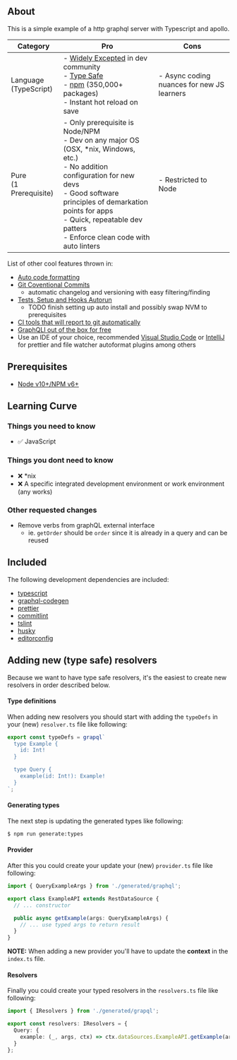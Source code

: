## About

This is a simple example of a http graphql server with Typescript and apollo. 

| Category  | Pro | Cons |
| ------------- | ------------- | ------------- |
| Language<br />(TypeScript)  | - [Widely Excepted](https://trends.google.com/trends/explore?geo=US&q=%2Fm%2F02p97,%2Fm%2F07sbkfb,%2Fm%2F05z1_,%2Fm%2F03yb8hb) in dev community <br />- [Type Safe](https://en.wikipedia.org/wiki/Type_safety) <br />- [npm](https://www.npmjs.com/) (350,000+ packages) <br /> - Instant hot reload on save   |  - Async coding nuances for new JS learners  |
| Pure<br />(1 Prerequisite)  | - Only prerequisite is Node/NPM <br /> - Dev on any major OS (OSX, *nix, Windows, etc.) <br /> - No addition configuration for new devs <br /> - Good software principles of demarkation points for apps <br /> - Quick, repeatable dev patters <br /> - Enforce clean code with auto linters | - Restricted to Node  |

List of other cool features thrown in:
- [Auto code formatting](https://prettier.io/docs/en/)
- [Git Coventional Commits](https://www.conventionalcommits.org/en/v1.0.0-beta.2/#summary)
    - automatic changelog and versioning with easy filtering/finding
- [Tests, Setup and Hooks Autorun](https://www.npmjs.com/package/husky)
    - TODO finish setting up auto install and possibly swap NVM to prerequisites
- [CI tools that will report to git automatically](https://circleci.com/)
- [GraphQLI out of the box for free](https://www.apollographql.com/docs/apollo-server/#:~:text=Apollo%20Server%20provides%3A,you%20to%20ship%20features%20faster)
- Use an IDE of your choice, recommended [Visual Studio Code](https://code.visualstudio.com/) or [IntelliJ](https://www.jetbrains.com/idea/) for prettier and file watcher autoformat plugins among others
    
## Prerequisites
- [Node v10+/NPM v6+](https://nodejs.org/en/)

## Learning Curve
### Things you need to know
- :white_check_mark: JavaScript <br />

### Things you dont need to know
- :x:  *nix <br />
- :x: A specific integrated development environment or work environment (any works)  <br />

### Other requested changes
- Remove verbs from graphQL external interface
    - ie. `getOrder` should be `order` since it is already in a query and can be reused

## Included

The following development dependencies are included:

- [typescript](https://github.com/Microsoft/TypeScript)
- [graphql-codegen](https://github.com/dotansimha/graphql-code-generator)
- [prettier](https://github.com/prettier/prettier)
- [commitlint](https://github.com/marionebl/commitlint)
- [tslint](https://github.com/palantir/tslint)
- [husky](https://github.com/typicode/husky)
- [editorconfig](https://editorconfig.org/)

## Adding new (type safe) resolvers

Because we want to have type safe resolvers, it's the easiest to create new resolvers in order described below.

#### Type definitions

When adding new resolvers you should start with adding the `typeDefs` in your (new) `resolver.ts` file like following:

```ts
export const typeDefs = grapql`
  type Example {
    id: Int!
  }

  type Query {
    example(id: Int!): Example!
  }
`;
```

#### Generating types

The next step is updating the generated types like following:

```bash
$ npm run generate:types
```

#### Provider

After this you could create your update your (new) `provider.ts` file like following:

```ts
import { QueryExampleArgs } from './generated/graphql';

export class ExampleAPI extends RestDataSource {
  // ... constructor

  public async getExample(args: QueryExampleArgs) {
    // ... use typed args to return result
  }
}
```

**NOTE:** When adding a new provider you'll have to update the **context** in the `index.ts` file.

#### Resolvers

Finally you could create your typed resolvers in the `resolvers.ts` file like following:

```ts
import { IResolvers } from './generated/grapql';

export const resolvers: IResolvers = {
  Query: {
    example: (_, args, ctx) => ctx.dataSources.ExampleAPI.getExample(args)
  }
};
```
